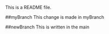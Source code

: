 This is a README file.

##myBranch
This change is made in myBranch

##newBranch
This is written in the main
